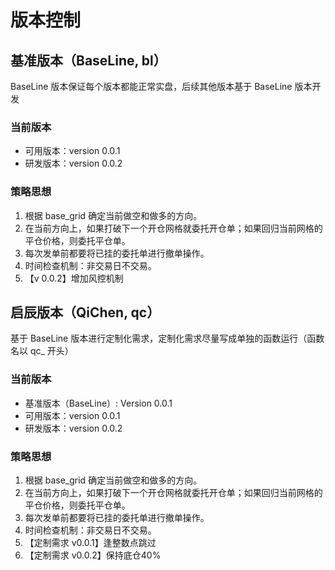# 版本控制

## 基准版本（BaseLine, bl）

BaseLine 版本保证每个版本都能正常实盘，后续其他版本基于 BaseLine 版本开发

### 当前版本

* 可用版本：version 0.0.1
* 研发版本：version 0.0.2

### 策略思想

1. 根据 base_grid 确定当前做空和做多的方向。
2. 在当前方向上，如果打破下一个开仓网格就委托开仓单；如果回归当前网格的平仓价格，则委托平仓单。
3. 每次发单前都要将已挂的委托单进行撤单操作。
4. 时间检查机制：非交易日不交易。
5. 【v 0.0.2】增加风控机制



## 启辰版本（QiChen, qc）

基于 BaseLine 版本进行定制化需求，定制化需求尽量写成单独的函数运行（函数名以 qc_ 开头）

### 当前版本

* 基准版本（BaseLine）: Version 0.0.1
* 可用版本：version 0.0.1
* 研发版本：version 0.0.2

### 策略思想

1. 根据 base_grid 确定当前做空和做多的方向。
2. 在当前方向上，如果打破下一个开仓网格就委托开仓单；如果回归当前网格的平仓价格，则委托平仓单。
3. 每次发单前都要将已挂的委托单进行撤单操作。
4. 时间检查机制：非交易日不交易。
5. 【定制需求 v0.0.1】逢整数点跳过
6. 【定制需求 v0.0.2】保持底仓40%

